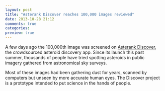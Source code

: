 ```yaml
---
layout: post
title: "Asterank Discover reaches 100,000 images reviewed"
date: 2013-10-28 21:12
comments: true
categories:
preview: true
---
```


A few days ago the 100,000th image was screened on [Asterank Discover](http://asterank.com/discover), the crowdsourced asteroid discovery app.  Since its launch this past summer, thousands of people have tried spotting asteroids in public imagery gathered from astronomical sky surveys.

Most of these images had been gathering dust for years, scanned by computers but unseen by more accurate human eyes.  The Discover project is a prototype intended to put science in the hands of people.
